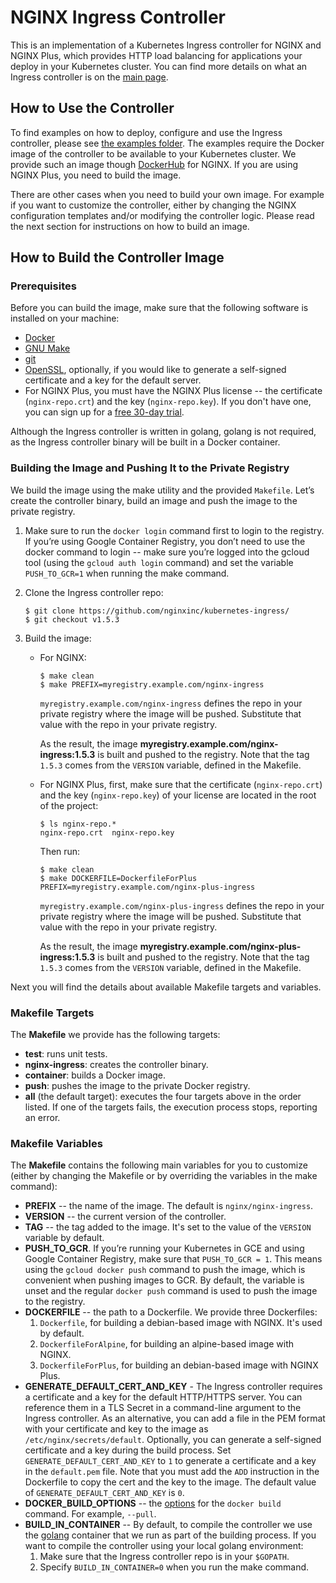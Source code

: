 # NGINX Ingress Controller

This is an implementation of a Kubernetes Ingress controller for NGINX and NGINX Plus, which provides HTTP load balancing for applications your deploy in your Kubernetes cluster. You can find more details on what an Ingress controller is on the [main page](https://github.com/nginxinc/kubernetes-ingress).

## How to Use the Controller

To find examples on how to deploy, configure and use the Ingress controller, please see [the examples folder](../examples). The examples require the Docker image of the controller to be available to your Kubernetes cluster. We provide such an image though [DockerHub](https://hub.docker.com/r/nginx/nginx-ingress/) for NGINX. If you are using NGINX Plus, you need to build the image.

There are other cases when you need to build your own image. For example if you want to customize the controller, either by changing the NGINX configuration templates and/or modifying the controller logic. Please read the next section for instructions on how to build an image.

## How to Build the Controller Image

### Prerequisites

Before you can build the image, make sure that the following software is installed on your machine:
* [Docker](https://www.docker.com/products/docker)
* [GNU Make](https://www.gnu.org/software/make/)
* [git](https://git-scm.com/)
* [OpenSSL](https://www.openssl.org/), optionally, if you would like to generate a self-signed certificate and a key for the default server.
* For NGINX Plus, you must have the NGINX Plus license -- the certificate (`nginx-repo.crt`) and the key (`nginx-repo.key`). If you don't have one, you can sign up for a [free 30-day trial](https://www.nginx.com/free-trial-request/).

Although the Ingress controller is written in golang, golang is not required, as the Ingress controller binary will be built in a Docker container.

### Building the Image and Pushing It to the Private Registry

We build the image using the make utility and the provided `Makefile`. Let’s create the controller binary, build an image and push the image to the private registry.

1. Make sure to run the `docker login` command first to login to the registry. If you’re using Google Container Registry, you don’t need to use the docker command to login -- make sure you’re logged into the gcloud tool (using the `gcloud auth login` command) and set the variable `PUSH_TO_GCR=1` when running the make command.

1. Clone the Ingress controller repo:
    ```
    $ git clone https://github.com/nginxinc/kubernetes-ingress/
    $ git checkout v1.5.3
    ```

1. Build the image:
    * For NGINX:
      ```
      $ make clean
      $ make PREFIX=myregistry.example.com/nginx-ingress
      ```
      `myregistry.example.com/nginx-ingress` defines the repo in your private registry where the image will be pushed. Substitute that value with the repo in your private registry.
      
      As the result, the image **myregistry.example.com/nginx-ingress:1.5.3** is built and pushed to the registry. Note that the tag `1.5.3` comes from the `VERSION` variable, defined in the Makefile.

    * For NGINX Plus, first, make sure that the certificate (`nginx-repo.crt`) and the key (`nginx-repo.key`) of your license are located in the root of the project:
      ```
      $ ls nginx-repo.*
      nginx-repo.crt  nginx-repo.key
      ```
      Then run:
      ```
      $ make clean
      $ make DOCKERFILE=DockerfileForPlus PREFIX=myregistry.example.com/nginx-plus-ingress
      ```
      `myregistry.example.com/nginx-plus-ingress` defines the repo in your private registry where the image will be pushed. Substitute that value with the repo in your private registry.
      
      As the result, the image **myregistry.example.com/nginx-plus-ingress:1.5.3** is built and pushed to the registry. Note that the tag `1.5.3` comes from the `VERSION` variable, defined in the Makefile.

Next you will find the details about available Makefile targets and variables.

### Makefile Targets

The **Makefile** we provide has the following targets:
* **test**: runs unit tests.
* **nginx-ingress**: creates the controller binary.
* **container**: builds a Docker image.
* **push**: pushes the image to the private Docker registry.
* **all** (the default target): executes the four targets above in the order listed. If one of the targets fails, the execution process stops, reporting an error.

### Makefile Variables

The **Makefile** contains the following main variables for you to customize (either by changing the Makefile or by overriding the variables in the make command):
* **PREFIX** -- the name of the image. The default is `nginx/nginx-ingress`.
* **VERSION** -- the current version of the controller.
* **TAG** -- the tag added to the image. It's set to the value of the `VERSION` variable by default.
* **PUSH_TO_GCR**. If you’re running your Kubernetes in GCE and using Google Container Registry, make sure that `PUSH_TO_GCR = 1`. This means using the `gcloud docker push` command to push the image, which is convenient when pushing images to GCR. By default, the variable is unset and the regular `docker push` command is used to push the image to the registry.
* **DOCKERFILE** -- the path to a Dockerfile. We provide three Dockerfiles:
  1. `Dockerfile`, for building a debian-based image with NGINX. It's used by default.
  1. `DockerfileForAlpine`, for building an alpine-based image with NGINX.
  1. `DockerfileForPlus`, for building an debian-based image with NGINX Plus.
* **GENERATE_DEFAULT_CERT_AND_KEY** - The Ingress controller requires a certificate and a key for the default HTTP/HTTPS server. You can reference them in a TLS Secret in a command-line argument to the Ingress controller. As an alternative, you can add a file in the PEM format with your certificate and key to the image as `/etc/nginx/secrets/default`. Optionally, you can generate a self-signed certificate and a key during the build process. Set `GENERATE_DEFAULT_CERT_AND_KEY` to `1` to generate a certificate and a key in the `default.pem` file. Note that you must add the `ADD` instruction in the Dockerfile to copy the cert and the key to the image. The default value of `GENERATE_DEFAULT_CERT_AND_KEY` is `0`.
* **DOCKER_BUILD_OPTIONS** -- the [options](https://docs.docker.com/engine/reference/commandline/build/#options) for the `docker build` command. For example, `--pull`.
* **BUILD_IN_CONTAINER** -- By default, to compile the controller we use the [golang](https://hub.docker.com/_/golang/) container that we run as part of the building process. If you want to compile the controller using your local golang environment:
  1. Make sure that the Ingress controller repo is in your `$GOPATH`.
  1. Specify `BUILD_IN_CONTAINER=0` when you run the make command.
